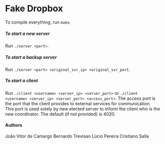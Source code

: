 # Fake Dropbox 

To compile everything, run ```make```.

##### To start a new server 

Run ```./server <port>```. 

##### To start a backup server 

Run ```./server <port> <original_svr_ip> <original_svr_port```.

##### To start a client

Run ```./client <username> <server_ip> <server_port>``` or ```./client <username> <server_ip> <server_port> <access_port>```. The access port is the port that the client provides to external services for communication. This port is used solely by new elected server to inform the client who is the new coordinator. The default (if not provided) is 4020.


#### Authors
João Vitor de Camargo 
Bernardo Trevisan
Lúcio Pereira
Cristiano Salla
